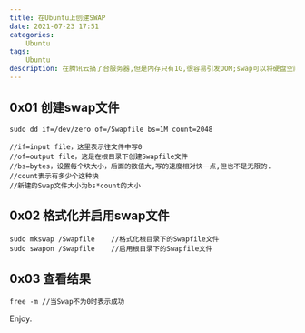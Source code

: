 ```yaml
---
title: 在Ubuntu上创建SWAP
date: 2021-07-23 17:51
categories:
    Ubuntu
tags:
    Ubuntu
description: 在腾讯云搞了台服务器,但是内存只有1G,很容易引发OOM;swap可以将硬盘空间转成内存空间但是速度肯定比不上内存,但至少不会OOM；
---
```


## 0x01 创建swap文件
```
sudo dd if=/dev/zero of=/Swapfile bs=1M count=2048

//if=input file，这里表示往文件中写0
//of=output file，这是在根目录下创建Swapfile文件
//bs=bytes，设置每个块大小，后面的数值大,写的速度相对快一点,但也不是无限的.
//count表示有多少个这种块
//新建的Swap文件大小为bs*count的大小
```

## 0x02 格式化并启用swap文件
```
sudo mkswap /Swapfile    //格式化根目录下的Swapfile文件
sudo swapon /Swapfile    //启用根目录下的Swapfile文件
```

## 0x03 查看结果
```
free -m //当Swap不为0时表示成功
```

Enjoy.